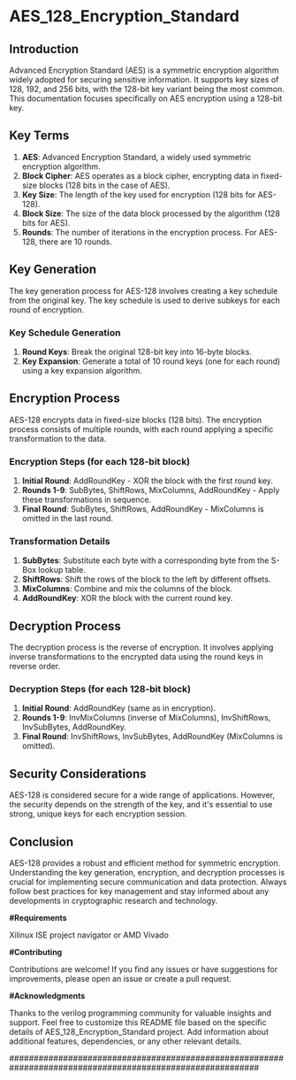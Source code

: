 # AES_128_Encryption_Standard

## Introduction

Advanced Encryption Standard (AES) is a symmetric encryption algorithm widely adopted for securing sensitive information. It supports key sizes of 128, 192, and 256 bits, with the 128-bit key variant being the most common. This documentation focuses specifically on AES encryption using a 128-bit key.

## Key Terms

1. **AES**: Advanced Encryption Standard, a widely used symmetric encryption algorithm.
2. **Block Cipher**: AES operates as a block cipher, encrypting data in fixed-size blocks (128 bits in the case of AES).
3. **Key Size**: The length of the key used for encryption (128 bits for AES-128).
4. **Block Size**: The size of the data block processed by the algorithm (128 bits for AES).
5. **Rounds**: The number of iterations in the encryption process. For AES-128, there are 10 rounds.

## Key Generation

The key generation process for AES-128 involves creating a key schedule from the original key. The key schedule is used to derive subkeys for each round of encryption.

### Key Schedule Generation

1. **Round Keys**: Break the original 128-bit key into 16-byte blocks.
2. **Key Expansion**: Generate a total of 10 round keys (one for each round) using a key expansion algorithm.

## Encryption Process

AES-128 encrypts data in fixed-size blocks (128 bits). The encryption process consists of multiple rounds, with each round applying a specific transformation to the data.

### Encryption Steps (for each 128-bit block)

1. **Initial Round**: AddRoundKey - XOR the block with the first round key.
2. **Rounds 1-9**: SubBytes, ShiftRows, MixColumns, AddRoundKey - Apply these transformations in sequence.
3. **Final Round**: SubBytes, ShiftRows, AddRoundKey - MixColumns is omitted in the last round.

### Transformation Details

1. **SubBytes**: Substitute each byte with a corresponding byte from the S-Box lookup table.
2. **ShiftRows**: Shift the rows of the block to the left by different offsets.
3. **MixColumns**: Combine and mix the columns of the block.
4. **AddRoundKey**: XOR the block with the current round key.

## Decryption Process

The decryption process is the reverse of encryption. It involves applying inverse transformations to the encrypted data using the round keys in reverse order.

### Decryption Steps (for each 128-bit block)

1. **Initial Round**: AddRoundKey (same as in encryption).
2. **Rounds 1-9**: InvMixColumns (inverse of MixColumns), InvShiftRows, InvSubBytes, AddRoundKey.
3. **Final Round**: InvShiftRows, InvSubBytes, AddRoundKey (MixColumns is omitted).

## Security Considerations

AES-128 is considered secure for a wide range of applications. However, the security depends on the strength of the key, and it's essential to use strong, unique keys for each encryption session.

## Conclusion

AES-128 provides a robust and efficient method for symmetric encryption. Understanding the key generation, encryption, and decryption processes is crucial for implementing secure communication and data protection. Always follow best practices for key management and stay informed about any developments in cryptographic research and technology.

**#Requirements**

Xilinux ISE project navigator or AMD Vivado

**#Contributing**

Contributions are welcome! If you find any issues or have suggestions for improvements, please open an issue or create a pull request.

**#Acknowledgments**

Thanks to the verilog programming community for valuable insights and support. Feel free to customize this README file based on the specific details of AES_128_Encryption_Standard project. Add information about additional features, dependencies, or any other relevant details.

###########################################################################################################


